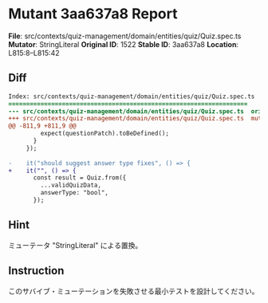 # Mutant 3aa637a8 Report

**File**: src/contexts/quiz-management/domain/entities/quiz/Quiz.spec.ts
**Mutator**: StringLiteral
**Original ID**: 1522
**Stable ID**: 3aa637a8
**Location**: L815:8–L815:42

## Diff

```diff
Index: src/contexts/quiz-management/domain/entities/quiz/Quiz.spec.ts
===================================================================
--- src/contexts/quiz-management/domain/entities/quiz/Quiz.spec.ts	original
+++ src/contexts/quiz-management/domain/entities/quiz/Quiz.spec.ts	mutated #1522
@@ -811,9 +811,9 @@
         expect(questionPatch).toBeDefined();
       }
     });
 
-    it("should suggest answer type fixes", () => {
+    it("", () => {
       const result = Quiz.from({
         ...validQuizData,
         answerType: "bool",
       });
```

## Hint

ミューテータ "StringLiteral" による置換。

## Instruction

このサバイブ・ミューテーションを失敗させる最小テストを設計してください。
